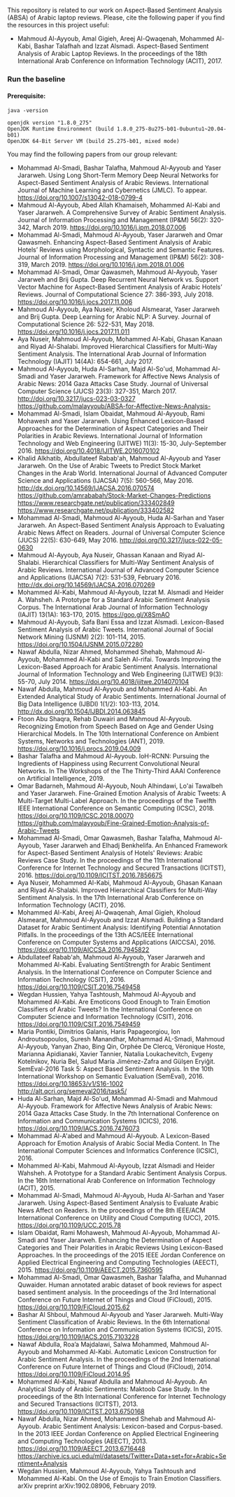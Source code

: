 This repository is related to our work on Aspect-Based Sentiment Analysis (ABSA) of Arabic laptop reviews.
Please, cite the following paper if you find the resources in this project useful:
- Mahmoud Al-Ayyoub, Amal Gigieh, Areej Al-Qwaqenah, Mohammed Al-Kabi, Bashar Talafhah and Izzat Alsmadi. Aspect-Based Sentiment Analysis of Arabic Laptop Reviews. In the proceedings of the 18th International Arab Conference on Information Technology (ACIT), 2017.

### Run the baseline
#### Prerequisite:
`java -version`
```
openjdk version "1.8.0_275"
OpenJDK Runtime Environment (build 1.8.0_275-8u275-b01-0ubuntu1~20.04-b01)
OpenJDK 64-Bit Server VM (build 25.275-b01, mixed mode)

```

You may find the following papers from our group relevant:
- Mohammad Al-Smadi, Bashar Talafha, Mahmoud Al-Ayyoub and Yaser Jararweh. Using Long Short-Term Memory Deep Neural Networks for Aspect-Based Sentiment Analysis of Arabic Reviews. International Journal of Machine Learning and Cybernetics (JMLC). To appear.
https://doi.org/10.1007/s13042-018-0799-4 
- Mahmoud Al-Ayyoub, Abed Allah Khamaiseh, Mohammed Al-Kabi and Yaser Jararweh. A Comprehensive Survey of Arabic Sentiment Analysis. Journal of Information Processing and Management (IP&M) 56(2): 320-342, March 2019.
https://doi.org/10.1016/j.ipm.2018.07.006 
- Mohammad Al-Smadi, Mahmoud Al-Ayyoub, Yaser Jararweh and Omar Qawasmeh. Enhancing Aspect-Based Sentiment Analysis of Arabic Hotels’ Reviews using Morphological, Syntactic and Semantic Features. Journal of Information Processing and Management (IP&M) 56(2): 308-319, March 2019.
https://doi.org/10.1016/j.ipm.2018.01.006 
- Mohammad Al-Smadi, Omar Qawasmeh, Mahmoud Al-Ayyoub, Yaser Jararweh and Brij Gupta. Deep Recurrent Neural Network vs. Support Vector Machine for Aspect-Based Sentiment Analysis of Arabic Hotels’ Reviews. Journal of Computational Science 27: 386-393, July 2018.
https://doi.org/10.1016/j.jocs.2017.11.006 
- Mahmoud Al-Ayyoub, Aya Nuseir, Kholoud Alsmearat, Yaser Jararweh and Brij Gupta. Deep Learning for Arabic NLP: A Survey. Journal of Computational Science 26: 522-531, May 2018.
https://doi.org/10.1016/j.jocs.2017.11.011 
- Aya Nuseir, Mahmoud Al-Ayyoub, Mohammed Al-Kabi, Ghasan Kanaan and Riyad Al-Shalabi. Improved Hierarchical Classifiers for Multi-Way Sentiment Analysis. The International Arab Journal of Information Technology (IAJIT) 14(4A): 654-661, July 2017.
- Mahmoud Al-Ayyoub, Huda Al-Sarhan, Majd Al-So'ud, Mohammad Al-Smadi and Yaser Jararweh. Framework for Affective News Analysis of Arabic News: 2014 Gaza Attacks Case Study. Journal of Universal Computer Science (JUCS) 23(3): 327-351, March 2017.
http://doi.org/10.3217/jucs-023-03-0327
https://github.com/malayyoub/ABSA-for-Affective-News-Analysis- 
- Mohammad Al-Smadi, Islam Obaidat, Mahmoud Al-Ayyoub, Rami Mohawesh and Yaser Jararweh. Using Enhanced Lexicon-Based Approaches for the Determination of Aspect Categories and Their Polarities in Arabic Reviews. International Journal of Information Technology and Web Engineering (IJITWE) 11(3): 15-30, July-September 2016.
https://doi.org/10.4018/IJITWE.2016070102 
- Khalid Alkhatib, Abdullateef Rabab'ah, Mahmoud Al-Ayyoub and Yaser Jararweh. On the Use of Arabic Tweets to Predict Stock Market Changes in the Arab World. International Journal of Advanced Computer Science and Applications (IJACSA) 7(5): 560-566, May 2016.
http://dx.doi.org/10.14569/IJACSA.2016.070574 
https://github.com/amrababah/Stock-Market-Changes-Predictions 
https://www.researchgate.net/publication/333402849
https://www.researchgate.net/publication/333402582
- Mohammad Al-Smadi, Mahmoud Al-Ayyoub, Huda Al-Sarhan and Yaser Jararweh. An Aspect-Based Sentiment Analysis Approach to Evaluating Arabic News Affect on Readers. Journal of Universal Computer Science (JUCS) 22(5): 630-649, May 2016.
http://doi.org/10.3217/jucs-022-05-0630 
- Mahmoud Al-Ayyoub, Aya Nuseir, Ghassan Kanaan and Riyad Al-Shalabi. Hierarchical Classifiers for Multi-Way Sentiment Analysis of Arabic Reviews. International Journal of Advanced Computer Science and Applications (IJACSA) 7(2): 531-539, February 2016.
http://dx.doi.org/10.14569/IJACSA.2016.070269 
- Mohammed Al-Kabi, Mahmoud Al-Ayyoub, Izzat M. Alsmadi and Heider A. Wahsheh. A Prototype for a Standard Arabic Sentiment Analysis Corpus. The International Arab Journal of Information Technology (IAJIT) 13(1A): 163-170, 2015.
https://goo.gl/X8SmAO 
- Mahmoud Al-Ayyoub, Safa Bani Essa and Izzat Alsmadi. Lexicon-Based Sentiment Analysis of Arabic Tweets. International Journal of Social Network Mining (IJSNM) 2(2): 101-114, 2015.
https://doi.org/10.1504/IJSNM.2015.072280 
- Nawaf Abdulla, Nizar Ahmed, Mohammed Shehab, Mahmoud Al-Ayyoub, Mohammed Al-Kabi and Saleh Al-rifai. Towards Improving the Lexicon-Based Approach for Arabic Sentiment Analysis. International Journal of Information Technology and Web Engineering (IJITWE) 9(3): 55-70, July 2014.
https://doi.org/10.4018/ijitwe.2014070104 
- Nawaf Abdulla, Mahmoud Al-Ayyoub and Mohammed Al-Kabi. An Extended Analytical Study of Arabic Sentiments. International Journal of Big Data Intelligence (IJBDI) 1(1/2): 103-113, 2014.
http://dx.doi.org/10.1504/IJBDI.2014.063845 
- Ftoon Abu Shaqra, Rehab Duwairi and Mahmoud Al-Ayyoub. Recognizing Emotion from Speech Based on Age and Gender Using Hierarchical Models. In The 10th International Conference on Ambient Systems, Networks and Technologies (ANT), 2019.
https://doi.org/10.1016/j.procs.2019.04.009 
- Bashar Talafha and Mahmoud Al-Ayyoub. IoH-RCNN: Pursuing the Ingredients of Happiness using Recurrent Convolutional Neural Networks. In The Workshops of the The Thirty-Third AAAI Conference on Artificial Intelligence, 2019.
- Omar Badarneh, Mahmoud Al-Ayyoub, Nouh Alhindawi, Lo'ai Tawalbeh and Yaser Jararweh. Fine-Grained Emotion Analysis of Arabic Tweets: A Multi-Target Multi-Label Approach. In the proceedings of the Twelfth IEEE International Conference on Semantic Computing (ICSC), 2018.
https://doi.org/10.1109/ICSC.2018.00070 
https://github.com/malayyoub/Fine-Grained-Emotion-Analysis-of-Arabic-Tweets 
- Mohammad Al-Smadi, Omar Qawasmeh, Bashar Talafha, Mahmoud Al-Ayyoub, Yaser Jararweh and Elhadj Benkhelifa. An Enhanced Framework for Aspect-Based Sentiment Analysis of Hotels' Reviews: Arabic Reviews Case Study. In the proceedings of the 11th International Conference for Internet Technology and Secured Transactions (ICITST), 2016.
https://doi.org/10.1109/ICITST.2016.7856675 
- Aya Nuseir, Mohammed Al-Kabi, Mahmoud Al-Ayyoub, Ghasan Kanaan and Riyad Al-Shalabi. Improved Hierarchical Classifiers for Multi-Way Sentiment Analysis. In the 17th International Arab Conference on Information Technology (ACIT), 2016.
- Mohammed Al-Kabi, Areej Al-Qwaqenah, Amal Gigieh, Kholoud Alsmearat, Mahmoud Al-Ayyoub and Izzat Alsmadi. Building a Standard Dataset for Arabic Sentiment Analysis: Identifying Potential Annotation Pitfalls. In the proceedings of the 13th ACS/IEEE International Conference on Computer Systems and Applications (AICCSA), 2016.
https://doi.org/10.1109/AICCSA.2016.7945822 
- Abdullateef Rabab'ah, Mahmoud Al-Ayyoub, Yaser Jararweh and Mohammed Al-Kabi. Evaluating SentiStrength for Arabic Sentiment Analysis. In the International Conference on Computer Science and Information Technology (CSIT), 2016.
https://doi.org/10.1109/CSIT.2016.7549458 
- Wegdan Hussien, Yahya Tashtoush, Mahmoud Al-Ayyoub and Mohammed Al-Kabi. Are Emoticons Good Enough to Train Emotion Classifiers of Arabic Tweets? In the International Conference on Computer Science and Information Technology (CSIT), 2016.
https://doi.org/10.1109/CSIT.2016.7549459 
- Maria Pontiki, Dimitrios Galanis, Haris Papageorgiou, Ion Androutsopoulos, Suresh Manandhar, Mohammad AL-Smadi, Mahmoud Al-Ayyoub, Yanyan Zhao, Bing Qin, Orphée De Clercq, Véronique Hoste, Marianna Apidianaki, Xavier Tannier, Natalia Loukachevitch, Evgeny Kotelnikov, Nuria Bel, Salud María Jiménez-Zafra and Gülşen Eryiğit. SemEval-2016 Task 5: Aspect Based Sentiment Analysis. In the 10th International Workshop on Semantic Evaluation (SemEval), 2016.
https://doi.org/10.18653/v1/S16-1002 
http://alt.qcri.org/semeval2016/task5/ 
- Huda Al-Sarhan, Majd Al-So'ud, Mohammad Al-Smadi and Mahmoud Al-Ayyoub. Framework for Affective News Analysis of Arabic News: 2014 Gaza Attacks Case Study. In the 7th International Conference on Information and Communication Systems (ICICS), 2016.
https://doi.org/10.1109/IACS.2016.7476073 
- Mohammad Al-A'abed and Mahmoud Al-Ayyoub. A Lexicon-Based Approach for Emotion Analysis of Arabic Social Media Content. In The International Computer Sciences and Informatics Conference (ICSIC), 2016.
- Mohammed Al-Kabi, Mahmoud Al-Ayyoub, Izzat Alsmadi and Heider Wahsheh. A Prototype for a Standard Arabic Sentiment Analysis Corpus. In the 16th International Arab Conference on Information Technology (ACIT), 2015.
- Mohammad Al-Smadi, Mahmoud Al-Ayyoub, Huda Al-Sarhan and Yaser Jararweh. Using Aspect-Based Sentiment Analysis to Evaluate Arabic News Affect on Readers. In the proceedings of the 8th IEEE/ACM International Conference on Utility and Cloud Computing (UCC), 2015.
https://doi.org/10.1109/UCC.2015.78 
- Islam Obaidat, Rami Mohawesh, Mahmoud Al-Ayyoub, Mohammad Al-Smadi and Yaser Jararweh. Enhancing the Determination of Aspect Categories and Their Polarities in Arabic Reviews Using Lexicon-Based Approaches. In the proceedings of the 2015 IEEE Jordan Conference on Applied Electrical Engineering and Computing Technologies (AEECT), 2015.
https://doi.org/10.1109/AEECT.2015.7360595 
- Mohammad Al-Smadi, Omar Qawasmeh, Bashar Talafha, and Muhannad Quwaider. Human annotated arabic dataset of book reviews for aspect based sentiment analysis. In the proceedings of the 3rd International Conference on Future Internet of Things and Cloud (FiCloud), 2015.
https://doi.org/10.1109/FiCloud.2015.62
- Bashar Al Shboul, Mahmoud Al-Ayyoub and Yaser Jararweh. Multi-Way Sentiment Classification of Arabic Reviews. In the 6th International Conference on Information and Communication Systems (ICICS), 2015.
https://doi.org/10.1109/IACS.2015.7103228 
- Nawaf Abdulla, Roa’a Majdalawi, Salwa Mohammed, Mahmoud Al-Ayyoub and Mohammed Al-Kabi. Automatic Lexicon Construction for Arabic Sentiment Analysis. In the proceedings of the 2nd International Conference on Future Internet of Things and Cloud (FiCloud), 2014.
https://doi.org/10.1109/FiCloud.2014.95 
- Mohammed Al-Kabi, Nawaf Abdulla and Mahmoud Al-Ayyoub. An Analytical Study of Arabic Sentiments: Maktoob Case Study. In the proceedings of the 8th International Conference for Internet Technology and Secured Transactions (ICITST), 2013.
https://doi.org/10.1109/ICITST.2013.6750168 
- Nawaf Abdulla, Nizar Ahmed, Mohammed Shehab and Mahmoud Al-Ayyoub. Arabic Sentiment Analysis: Lexicon-based and Corpus-based. In the 2013 IEEE Jordan Conference on Applied Electrical Engineering and Computing Technologies (AEECT), 2013.
https://doi.org/10.1109/AEECT.2013.6716448 
https://archive.ics.uci.edu/ml/datasets/Twitter+Data+set+for+Arabic+Sentiment+Analysis 
- Wegdan Hussien, Mahmoud Al-Ayyoub, Yahya Tashtoush and Mohammed Al-Kabi. On the Use of Emojis to Train Emotion Classifiers. arXiv preprint arXiv:1902.08906, February 2019.
